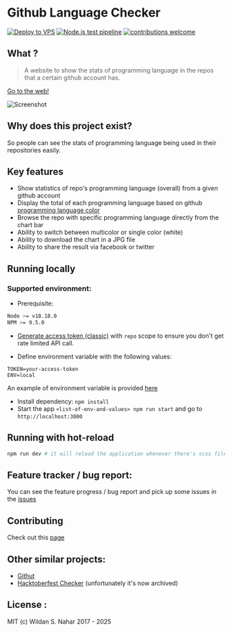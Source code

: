 # Github Language Checker

[![Deploy to VPS](https://github.com/wildan3105/github-langs/actions/workflows/deploy.yml/badge.svg)](https://github.com/wildan3105/github-langs/actions/workflows/deploy.yml)
[![Node.js test pipeline](https://github.com/wildan3105/github-langs/actions/workflows/test.yml/badge.svg)](https://github.com/wildan3105/github-langs/actions/workflows/test.yml)
[![contributions welcome](https://img.shields.io/badge/contributions-welcome-brightgreen.svg?style=flat)](https://github.com/wildan3105/github-langs/issues)

## What ?

> A website to show the stats of programming language in the repos that a certain github account has.

[Go to the web!](https://gitstats.wildans.site)

![Screenshot](screenshot.png)

## Why does this project exist?

So people can see the stats of programming language being used in their repositories easily.

## Key features
- Show statistics of repo's programming language (overall) from a given github account
- Display the total of each programming language based on github [programming language color](https://github.com/github/linguist/blob/master/lib/linguist/languages.yml)
- Browse the repo with specific programming language directly from the chart bar
- Ability to switch between multicolor or single color (white)
- Ability to download the chart in a JPG file
- Ability to share the result via facebook or twitter

## Running locally

### Supported environment:
* Prerequisite: 
```bash
Node >= v18.18.0
NPM >= 9.5.0
```

* [Generate access token (classic)](https://github.com/settings/tokens/new) with `repo` scope to ensure you don't get rate limited API call.

* Define environment variable with the following values:
```
TOKEN=your-access-token
ENV=local
```

An example of environment variable is provided [here](.env.example)

* Install dependency: `npm install`
* Start the app `<list-of-env-and-values> npm run start` and go to `http://localhost:3000`

## Running with hot-reload
```bash
npm run dev # it will reload the application whenever there's scss file changes
```

## Feature tracker / bug report:
You can see the feature progress / bug report and pick up some issues in the [issues](https://github.com/wildan3105/github-langs/issues)

## Contributing

Check out this [page](CONTRIBUTING.md)
## Other similar projects:
- [Githut](https://github.com/madnight/githut)
- [Hacktoberfest Checker](https://github.com/jenkoian/hacktoberfest-checker) (unfortunately it's now archived)

## License :

MIT (c) Wildan S. Nahar 2017 - 2025

